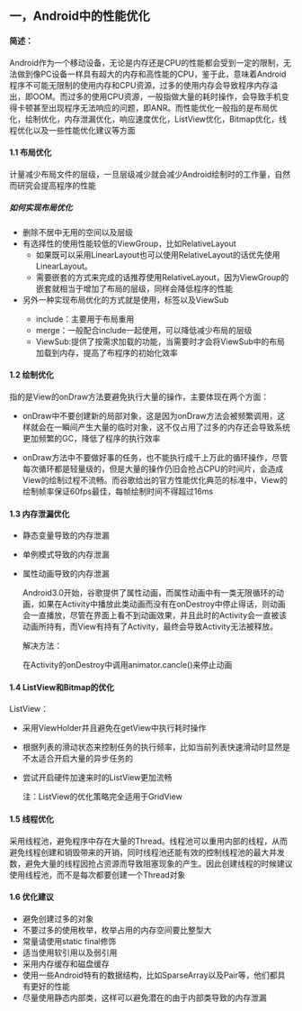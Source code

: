 ## 一，Android中的性能优化

#### 简述：

Android作为一个移动设备，无论是内存还是CPU的性能都会受到一定的限制，无法做到像PC设备一样具有超大的内存和高性能的CPU，鉴于此，意味着Android程序不可能无限制的使用内存和CPU资源，过多的使用内存会导致程序内存溢出，即OOM。而过多的使用CPU资源，一般指做大量的耗时操作，会导致手机变得卡顿甚至出现程序无法响应的问题，即ANR。而性能优化一般指的是布局优化，绘制优化，内存泄漏优化，响应速度优化，ListView优化，Bitmap优化，线程优化以及一些性能优化建议等方面



#### 1.1	布局优化

计量减少布局文件的层级，一旦层级减少就会减少Android绘制时的工作量，自然而研究会提高程序的性能

##### 如何实现布局优化

- 删除不居中无用的空间以及层级
- 有选择性的使用性能较低的ViewGroup，比如RelativeLayout
  - 如果既可以采用LinearLayout也可以使用RelativeLayout的话优先使用LinearLayout。
  - 需要嵌套的方式来完成的话推荐使用RelativeLayout，因为ViewGroup的嵌套就相当于增加了布局的层级，同样会降低程序的性能
- 另外一种实现布局优化的方式就是使用<include>，<merge>标签以及ViewSub
  - include：主要用于布局重用
  - merge：一般配合include一起使用，可以降低减少布局的层级
  - ViewSub:提供了按需求加载的功能，当需要时才会将ViewSub中的布局加载到内存，提高了布程序的初始化效率



#### 1.2	绘制优化

指的是View的onDraw方法要避免执行大量的操作，主要体现在两个方面：

- onDraw中不要创建新的局部对象，这是因为onDraw方法会被频繁调用，这样就会在一瞬间产生大量的临时对象，这不仅占用了过多的内存还会导致系统更加频繁的GC，降低了程序的执行效率

- onDraw方法中不要做好事的任务，也不能执行成千上万此的循环操作，尽管每次循环都是轻量级的，但是大量的操作仍旧会抢占CPU的时间片，会造成View的绘制过程不流畅。而谷歌给出的官方性能优化典范的标准中，View的绘制帧率保证60fps最佳，每帧绘制时间不得超过16ms



#### 1.3	内存泄漏优化

- 静态变量导致的内存泄漏

- 单例模式导致的内存泄漏

- 属性动画导致的内存泄漏

  Android3.0开始，谷歌提供了属性动画，而属性动画中有一类无限循环的动画，如果在Activity中播放此类动画而没有在onDestroy中停止得话，则动画会一直播放，尽管在界面上看不到动画效果，并且此时的Activity会一直被该动画所持有，而View有持有了Activity，最终会导致Activity无法被释放。

  解决方法：

  在Activity的onDestroy中调用animator.cancle()来停止动画

  



#### 1.4   ListView和Bitmap的优化

ListView：

- 采用ViewHolder并且避免在getView中执行耗时操作

- 根据列表的滑动状态来控制任务的执行频率，比如当前列表快速滑动时显然是不太适合开启大量的异步任务的

- 尝试开启硬件加速来时的ListView更加流畅

  注：ListView的优化策略完全适用于GridView

#### 1.5   线程优化

采用线程池，避免程序中存在大量的Thread。线程池可以重用内部的线程，从而避免线程创建和销毁带来的开销，同时线程池还能有效的控制线程池的最大并发数，避免大量的线程因抢占资源而导致阻塞现象的产生。因此创建线程的时候建议使用线程池，而不是每次都要创建一个Thread对象

#### 1.6	优化建议

- 避免创建过多的对象
- 不要过多的使用枚举，枚举占用的内存空间要比整型大
- 常量请使用static  final修饰
- 适当使用软引用以及弱引用
- 采用内存缓存和磁盘缓存
- 使用一些Android特有的数据结构，比如SparseArray以及Pair等，他们都具有更好的性能
- 尽量使用静态内部类，这样可以避免潜在的由于内部类导致的内存泄漏